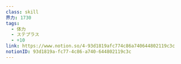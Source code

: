 ```yaml
---
class: skill
界力: 1730
tags:
  - 体力
  - ステプラス
  - +10
link: https://www.notion.so/4-93d1819afc774c86a740644802119c3c
notionID: 93d1819a-fc77-4c86-a740-644802119c3c
---
```

